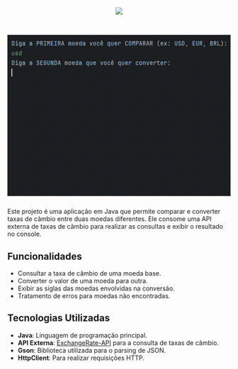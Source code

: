 
<h1 align="center">
  <img src="https://readme-typing-svg.herokuapp.com/?font=Silkscreen&size=35&center=true&vCenter=true&width=700&height=70&duration=5000&lines=Convert+Cash" />
</h1>

<h1 align="center">
  <img alt="videoSite" title="videoSite" src="src/assets/gravacao-convertcash.gif"/>
</h1>

Este projeto é uma aplicação em Java que permite comparar e converter taxas de câmbio entre duas moedas diferentes. Ele consome uma API externa de taxas de câmbio para realizar as consultas e exibir o resultado no console.

## Funcionalidades

- Consultar a taxa de câmbio de uma moeda base.
- Converter o valor de uma moeda para outra.
- Exibir as siglas das moedas envolvidas na conversão.
- Tratamento de erros para moedas não encontradas.

## Tecnologias Utilizadas

- **Java**: Linguagem de programação principal.
- **API Externa**: [ExchangeRate-API](https://www.exchangerate-api.com/) para a consulta de taxas de câmbio.
- **Gson**: Biblioteca utilizada para o parsing de JSON.
- **HttpClient**: Para realizar requisições HTTP.
